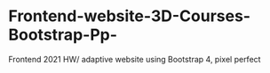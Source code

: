 # Frontend-website-3D-Courses-Bootstrap-Pp-
Frontend 2021 HW/ adaptive website using Bootstrap 4, pixel perfect
